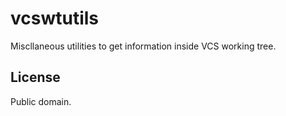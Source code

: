 vcswtutils
==========

Miscllaneous utilities to get information inside VCS working tree.

License
-------

Public domain.
